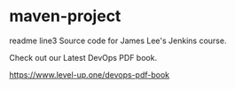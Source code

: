 # maven-project

readme line3
Source code for James Lee's Jenkins course.

Check out our Latest DevOps PDF book.

https://www.level-up.one/devops-pdf-book
